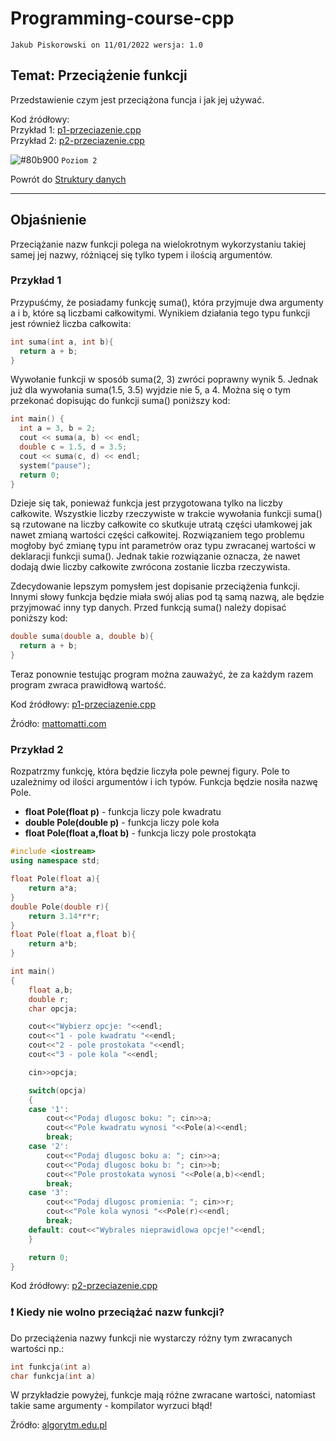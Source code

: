 # Programming-course-cpp

`Jakub Piskorowski on 11/01/2022 wersja: 1.0`

## Temat: Przeciążenie funkcji

Przedstawienie czym jest przeciążona funcja i jak jej używać.

Kod źródłowy: \
Przykład 1: [p1-przeciazenie.cpp](p1-przeciazenie.cpp) \
Przykład 2: [p2-przeciazenie.cpp](p2-przeciazenie.cpp)

![#80b900](https://via.placeholder.com/15/80b900/000000?text=+) `Poziom 2` 

Powrót do [Struktury danych](/1-programowanie-strukturalne/1-3-struktury-danych/README.md)

---

## Objaśnienie

Przeciążanie nazw funkcji polega na wielokrotnym wykorzystaniu takiej samej jej nazwy, różniącej się tylko typem i ilością argumentów.

### Przykład 1

Przypuśćmy, że posiadamy funkcję suma(), która przyjmuje dwa argumenty a i b, które są liczbami całkowitymi. Wynikiem działania tego typu funkcji jest również liczba całkowita:

```cpp
int suma(int a, int b){
  return a + b;
}
```

Wywołanie funkcji w sposób suma(2, 3) zwróci poprawny wynik 5. Jednak już dla wywołania suma(1.5, 3.5) wyjdzie nie 5, a 4. Można się o tym przekonać dopisując do funkcji suma() poniższy kod:

```cpp
int main() {
  int a = 3, b = 2;
  cout << suma(a, b) << endl;
  double c = 1.5, d = 3.5;
  cout << suma(c, d) << endl;
  system("pause");
  return 0;
}
```

Dzieje się tak, ponieważ funkcja jest przygotowana tylko na liczby całkowite. Wszystkie liczby rzeczywiste w trakcie wywołania funkcji suma() są rzutowane na liczby całkowite co skutkuje utratą części ułamkowej jak nawet zmianą wartości części całkowitej. Rozwiązaniem tego problemu mogłoby być zmianę typu int parametrów oraz typu zwracanej wartości w deklaracji funkcji suma(). Jednak takie rozwiązanie oznacza, że nawet dodają dwie liczby całkowite zwrócona zostanie liczba rzeczywista.

Zdecydowanie lepszym pomysłem jest dopisanie przeciążenia funkcji. Innymi słowy funkcja będzie miała swój alias pod tą samą nazwą, ale będzie przyjmować inny typ danych. Przed funkcją suma() należy dopisać poniższy kod:

```cpp
double suma(double a, double b){
  return a + b;
}
```

Teraz ponownie testując program można zauważyć, że za każdym razem program zwraca prawidłową wartość.

Kod źródłowy: [p1-przeciazenie.cpp](p1-przeciazenie.cpp)

Źródło: [mattomatti.com](https://mattomatti.com/pl/cp11)

### Przykład 2

Rozpatrzmy funkcję, która będzie liczyła pole pewnej figury. Pole to uzależnimy od ilości argumentów i ich typów. Funkcja będzie nosiła nazwę Pole.

- **float Pole(float p)** - funkcja liczy pole kwadratu
- **double Pole(double p)** - funkcja liczy pole koła
- **float Pole(float a,float b)** - funkcja liczy pole prostokąta

```cpp
#include <iostream>
using namespace std;

float Pole(float a){
    return a*a;
}
double Pole(double r){
    return 3.14*r*r;
}
float Pole(float a,float b){
    return a*b;
}

int main()
{
    float a,b;
    double r;
    char opcja;

    cout<<"Wybierz opcje: "<<endl;
    cout<<"1 - pole kwadratu "<<endl;
    cout<<"2 - pole prostokata "<<endl;
    cout<<"3 - pole kola "<<endl;

    cin>>opcja;

    switch(opcja)
    {
    case '1':
        cout<<"Podaj dlugosc boku: "; cin>>a;
        cout<<"Pole kwadratu wynosi "<<Pole(a)<<endl;
        break;
    case '2':
        cout<<"Podaj dlugosc boku a: "; cin>>a;
        cout<<"Podaj dlugosc boku b: "; cin>>b;
        cout<<"Pole prostokata wynosi "<<Pole(a,b)<<endl;
        break;
    case '3':
        cout<<"Podaj dlugosc promienia: "; cin>>r;
        cout<<"Pole kola wynosi "<<Pole(r)<<endl;
        break;
    default: cout<<"Wybrales nieprawidlowa opcje!"<<endl;
    }

    return 0;
}
```

Kod źródłowy: [p2-przeciazenie.cpp](p2-przeciazenie.cpp)

### :exclamation: Kiedy nie wolno przeciążać nazw funkcji?

Do przeciążenia nazwy funkcji nie wystarczy  różny tym zwracanych wartości np.:

```cpp
int funkcja(int a)
char funkcja(int a)
```

W przykładzie powyżej, funkcje mają różne zwracane wartości, natomiast takie same argumenty - kompilator wyrzuci błąd!

Źródło: [algorytm.edu.pl](http://www.algorytm.edu.pl/funkcje-w-c/przecianie-nazw-funkcji.html)